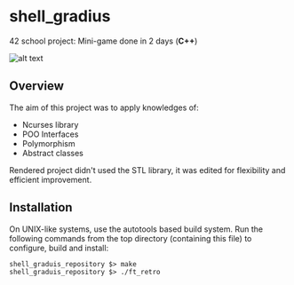 # shell_gradius
42 school project: Mini-game done in 2 days (**C++**)

![alt text](../media/shell_gradius_demo.gif?raw=true)

## Overview
The aim of this project was to apply knowledges of:
- Ncurses library
- POO Interfaces
- Polymorphism
- Abstract classes

Rendered project didn't used the STL library, it was edited for flexibility and efficient improvement.

## Installation

On UNIX-like systems, use the autotools based build system. Run the following commands from the top directory (containing this file) to configure, build and install:

```console
shell_graduis_repository $> make
shell_graduis_repository $> ./ft_retro
```
